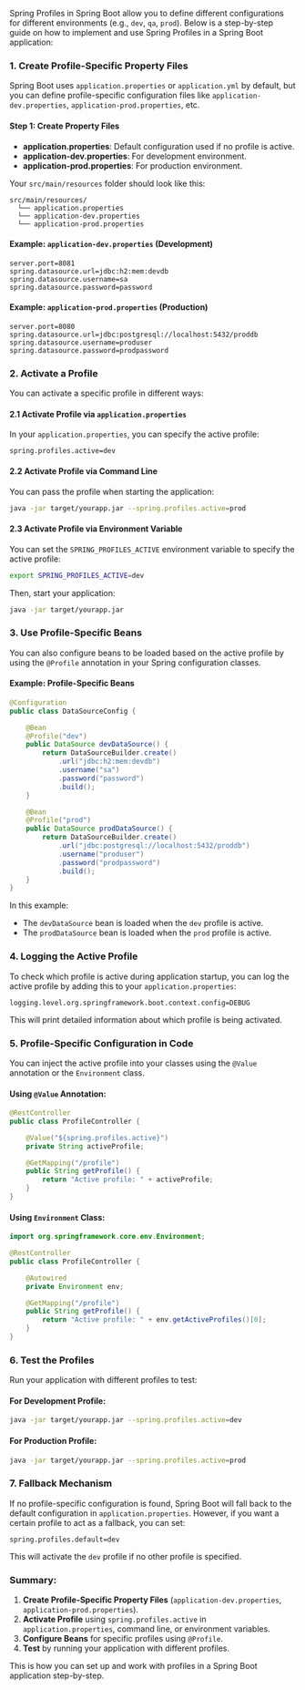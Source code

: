 Spring Profiles in Spring Boot allow you to define different configurations for different environments (e.g., `dev`, `qa`, `prod`). Below is a step-by-step guide on how to implement and use Spring Profiles in a Spring Boot application:

### 1. **Create Profile-Specific Property Files**
Spring Boot uses `application.properties` or `application.yml` by default, but you can define profile-specific configuration files like `application-dev.properties`, `application-prod.properties`, etc.

#### Step 1: Create Property Files

- **application.properties**: Default configuration used if no profile is active.
- **application-dev.properties**: For development environment.
- **application-prod.properties**: For production environment.

Your `src/main/resources` folder should look like this:

```
src/main/resources/
  └── application.properties
  └── application-dev.properties
  └── application-prod.properties
```

#### Example: `application-dev.properties` (Development)
```properties
server.port=8081
spring.datasource.url=jdbc:h2:mem:devdb
spring.datasource.username=sa
spring.datasource.password=password
```

#### Example: `application-prod.properties` (Production)
```properties
server.port=8080
spring.datasource.url=jdbc:postgresql://localhost:5432/proddb
spring.datasource.username=produser
spring.datasource.password=prodpassword
```

### 2. **Activate a Profile**

You can activate a specific profile in different ways:

#### 2.1 **Activate Profile via `application.properties`**

In your `application.properties`, you can specify the active profile:
```properties
spring.profiles.active=dev
```

#### 2.2 **Activate Profile via Command Line**

You can pass the profile when starting the application:
```bash
java -jar target/yourapp.jar --spring.profiles.active=prod
```

#### 2.3 **Activate Profile via Environment Variable**

You can set the `SPRING_PROFILES_ACTIVE` environment variable to specify the active profile:
```bash
export SPRING_PROFILES_ACTIVE=dev
```

Then, start your application:
```bash
java -jar target/yourapp.jar
```

### 3. **Use Profile-Specific Beans**

You can also configure beans to be loaded based on the active profile by using the `@Profile` annotation in your Spring configuration classes.

#### Example: Profile-Specific Beans
```java
@Configuration
public class DataSourceConfig {

    @Bean
    @Profile("dev")
    public DataSource devDataSource() {
        return DataSourceBuilder.create()
            .url("jdbc:h2:mem:devdb")
            .username("sa")
            .password("password")
            .build();
    }

    @Bean
    @Profile("prod")
    public DataSource prodDataSource() {
        return DataSourceBuilder.create()
            .url("jdbc:postgresql://localhost:5432/proddb")
            .username("produser")
            .password("prodpassword")
            .build();
    }
}
```

In this example:
- The `devDataSource` bean is loaded when the `dev` profile is active.
- The `prodDataSource` bean is loaded when the `prod` profile is active.

### 4. **Logging the Active Profile**

To check which profile is active during application startup, you can log the active profile by adding this to your `application.properties`:

```properties
logging.level.org.springframework.boot.context.config=DEBUG
```

This will print detailed information about which profile is being activated.

### 5. **Profile-Specific Configuration in Code**

You can inject the active profile into your classes using the `@Value` annotation or the `Environment` class.

#### Using `@Value` Annotation:
```java
@RestController
public class ProfileController {

    @Value("${spring.profiles.active}")
    private String activeProfile;

    @GetMapping("/profile")
    public String getProfile() {
        return "Active profile: " + activeProfile;
    }
}
```

#### Using `Environment` Class:
```java
import org.springframework.core.env.Environment;

@RestController
public class ProfileController {

    @Autowired
    private Environment env;

    @GetMapping("/profile")
    public String getProfile() {
        return "Active profile: " + env.getActiveProfiles()[0];
    }
}
```

### 6. **Test the Profiles**

Run your application with different profiles to test:

#### For Development Profile:
```bash
java -jar target/yourapp.jar --spring.profiles.active=dev
```

#### For Production Profile:
```bash
java -jar target/yourapp.jar --spring.profiles.active=prod
```

### 7. **Fallback Mechanism**

If no profile-specific configuration is found, Spring Boot will fall back to the default configuration in `application.properties`. However, if you want a certain profile to act as a fallback, you can set:

```properties
spring.profiles.default=dev
```

This will activate the `dev` profile if no other profile is specified.

### Summary:

1. **Create Profile-Specific Property Files** (`application-dev.properties`, `application-prod.properties`).
2. **Activate Profile** using `spring.profiles.active` in `application.properties`, command line, or environment variables.
3. **Configure Beans** for specific profiles using `@Profile`.
4. **Test** by running your application with different profiles.

This is how you can set up and work with profiles in a Spring Boot application step-by-step.
